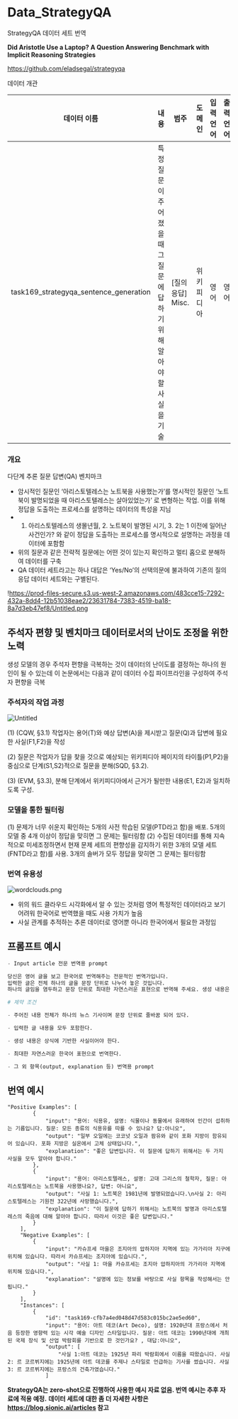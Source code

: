# Data_StrategyQA
StrategyQA 데이터 세트 번역


**Did Aristotle Use a Laptop? A Question Answering Benchmark with Implicit Reasoning Strategies**

https://github.com/eladsegal/strategyqa

데이터 개관

| 데이터 이름 | 내용 | 범주 | 도메인 | 입력 언어 | 출력 언어 |
| --- | --- | --- | --- | --- | --- |
| task169_strategyqa_sentence_generation | 특정 질문이 주어졌을 때 그 질문에 답하기 위해 알아야 할 사실을 기술 | [질의 응답] Misc. | 위키피디아 | 영어 | 영어 |

### 개요

 다단계 추론 질문 답변(QA) 벤치마크

- 암시적인 질문인 ‘아리스토텔레스는 노트북을 사용했는가’를 명시적인 질문인 ‘노트북이 발명되었을 때 아리스토텔레스는 살아있었는가’ 로 변형하는 작업. 이를 위해 정답을 도출하는 프로세스를 설명하는 데이터의 특성을 지님
- 1. 아리스토텔레스의 생몰년월, 2. 노트북이 발명된 시기, 3. 2는 1 이전에 일어난 사건인가? 와 같이 정답을 도출하는 프로세스를 명시적으로 설명하는 과정을 데이터에 포함함
- 위의 질문과 같은 전략적 질문에는 어떤 것이 있는지 확인하고 멀티 홉으로 분해하여 데이터를 구축
- QA 데이터 세트라고는 하나 대답은 ‘Yes/No’의 선택의문에 불과하여 기존의 질의응답 데이터 세트와는 구별된다.

!https://prod-files-secure.s3.us-west-2.amazonaws.com/483cce15-7292-432a-8dd4-12b51038eae2/23631784-7383-4519-ba18-8a7d3eb47ef8/Untitled.png

## 주석자 편향 및 벤치마크 데이터로서의 난이도 조정을 위한 노력

생성 모델의 경우 주석자 편향을 극복하는 것이 데이터의 난이도를 결정하는 하나의 원인이 될 수 있는데 이 논문에서는 다음과 같이 데이터 수집 파이프라인을 구성하여 주석자 편향을 극복

### 주석자의 작업 과정

![Untitled](https://prod-files-secure.s3.us-west-2.amazonaws.com/483cce15-7292-432a-8dd4-12b51038eae2/750dc62d-bc39-4038-848b-40b0556c973c/Untitled.png)

(1) (CQW, §3.1) 작업자는 용어(T)와 예상 답변(A)을 제시받고 질문(Q)과 답변에 필요한 사실(F1,F2)을 작성

(2) 질문은 작업자가 답을 찾을 것으로 예상되는 위키피디아 페이지의 타이틀(P1,P2)을 중심으로 단계(S1,S2)적으로 질문을 분해(SQD, §3.2). 

(3) (EVM, §3.3), 분해 단계에서 위키피디아에서 근거가 될만한 내용(E1, E2)과 일치하도록 구성.

### 모델을 통한 필터링

(1) 문제가 너무 쉬운지 확인하는 5개의 사전 학습된 모델(PTD라고 함)을 배포.  5개의 모델 중  4개 이상이 정답을 맞히면 그 문제는 필터링함
(2) 수집된 데이터를 통해 지속적으로 미세조정하면서 현재 문제 세트의 편향성을 감지하기 위한 3개의 모델 세트(FNTD라고 함)를 사용. 3개의 솔버가 모두 정답을 맞히면 그 문제는 필터링함

### 번역 유용성

![wordclouds.png](https://prod-files-secure.s3.us-west-2.amazonaws.com/483cce15-7292-432a-8dd4-12b51038eae2/89ec413b-c344-47d9-a995-7e0fdd8fd841/wordclouds.png)

- 위의 워드 클라우드 시각화에서 알 수 있는 것처럼 영어 특정적인 데이터라고 보기 어려워 한국어로 번역했을 때도 사용 가치가 높음
- 사실 관계를 추적하는 추론 데이터로 영어뿐 아니라 한국어에서 필요한 과정임

## 프롬프트 예시

```python
- Input article 전문 번역용 prompt

당신은 영어 글을 보고 한국어로 번역해주는 전문적인 번역가입니다. 
입력한 글은 전체 하나의 글을 문장 단위로 나누어 놓은 것입니다. 
하나의 글임을 염두하고 문장 단위로 최대한 자연스러운 표현으로 번역해 주세요. 생성 내용은 상식에 기반한 사실이어야 합니다.

# 제약 조건

- 주어진 내용 전체가 하나의 뉴스 기사이며 문장 단위로 줄바꿈 되어 있다.

- 입력한 글 내용을 모두 포함한다.

- 생성 내용은 상식에 기반한 사실이어야 한다.

- 최대한 자연스러운 한국어 표현으로 번역한다.

- 그 외 항목(output, explanation 등) 번역용 prompt

```

## 번역 예시

```
"Positive Examples": [
        {
            "input": "용어: 식용유, 설명: 식물이나 동물에서 유래하여 인간이 섭취하는 기름입니다. 질문: 모든 종류의 식용유를 따를 수 있나요? 답:아니오",
            "output": "일부 오일에는 코코넛 오일과 팜유와 같이 포화 지방이 함유되어 있습니다. 포화 지방은 실온에서 고체 상태입니다.",
            "explanation": "좋은 답변입니다. 이 질문에 답하기 위해서는 두 가지 사실을 모두 알아야 합니다."
        },
        {
            "input": "용어: 아리스토텔레스, 설명: 고대 그리스의 철학자, 질문: 아리스토텔레스는 노트북을 사용했나요?, 답변: 아니요",
            "output": "사실 1: 노트북은 1981년에 발명되었습니다.\n사실 2: 아리스토텔레스는 기원전 322년에 사망했습니다.",
            "explanation": "이 질문에 답하기 위해서는 노트북의 발명과 아리스토텔레스의 죽음에 대해 알아야 합니다. 따라서 이것은 좋은 답변입니다."
        }
    ],
    "Negative Examples": [
        {
            "input": "카슈프세 마을은 조지아의 압하지아 지역에 있는 가가리아 지구에 위치해 있습니다. 따라서 카슈프세는 조지아에 있습니다.",
            "output": "사실 1: 마을 카슈프세는 조지아 압하지아의 가가리아 지역에 위치해 있습니다.",
            "explanation": "설명에 있는 정보를 바탕으로 사실 항목을 작성해서는 안 됩니다."
        }
    ],
    "Instances": [
        {
            "id": "task169-cfb7a4ed048d47d583c015bc2ae5ed60",
            "input": "용어: 아트 데코(Art Deco), 설명: 1920년대 프랑스에서 처음 등장한 영향력 있는 시각 예술 디자인 스타일입니다. 질문: 아트 데코는 1990년대에 개최된 국제 장식 및 산업 박람회를 기반으로 한 것인가요? , 대답:아니오",
            "output": [
                "사실 1:아트 데코는 1925년 파리 박람회에서 이름을 따왔습니다. 사실 2: 르 코르뷔지에는 1925년에 아트 데코를 주제나 스타일로 언급하는 기사를 썼습니다. 사실 3: 르 코르뷔지에는 프랑스의 건축가였습니다."
            ]
```

**StrategyQA는 zero-shot으로 진행하여 사용한 예시 자료 없음. 번역 예시는 추후 자료에 적용 예정.**
**데이터 세트에 대한 좀 더 자세한 사항은 https://blog.sionic.ai/articles 참고**
